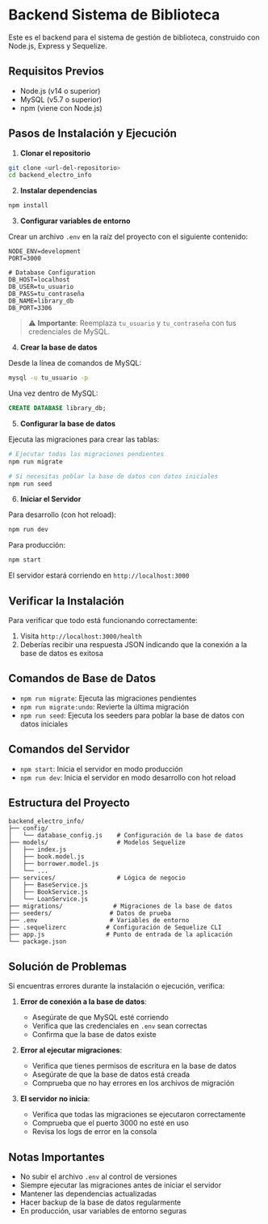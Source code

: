 # Backend Sistema de Biblioteca

Este es el backend para el sistema de gestión de biblioteca, construido con Node.js, Express y Sequelize.

## Requisitos Previos

- Node.js (v14 o superior)
- MySQL (v5.7 o superior)
- npm (viene con Node.js)

## Pasos de Instalación y Ejecución

1. **Clonar el repositorio**
```bash
git clone <url-del-repositorio>
cd backend_electro_info
```

2. **Instalar dependencias**
```bash
npm install
```

3. **Configurar variables de entorno**

Crear un archivo `.env` en la raíz del proyecto con el siguiente contenido:
```env
NODE_ENV=development
PORT=3000

# Database Configuration
DB_HOST=localhost
DB_USER=tu_usuario
DB_PASS=tu_contraseña
DB_NAME=library_db
DB_PORT=3306
```

> ⚠️ **Importante**: Reemplaza `tu_usuario` y `tu_contraseña` con tus credenciales de MySQL.

4. **Crear la base de datos**

Desde la línea de comandos de MySQL:
```bash
mysql -u tu_usuario -p
```

Una vez dentro de MySQL:
```sql
CREATE DATABASE library_db;
```

5. **Configurar la base de datos**

Ejecuta las migraciones para crear las tablas:
```bash
# Ejecutar todas las migraciones pendientes
npm run migrate

# Si necesitas poblar la base de datos con datos iniciales
npm run seed
```

6. **Iniciar el Servidor**

Para desarrollo (con hot reload):
```bash
npm run dev
```

Para producción:
```bash
npm start
```

El servidor estará corriendo en `http://localhost:3000`

## Verificar la Instalación

Para verificar que todo está funcionando correctamente:

1. Visita `http://localhost:3000/health`
2. Deberías recibir una respuesta JSON indicando que la conexión a la base de datos es exitosa

## Comandos de Base de Datos

- `npm run migrate`: Ejecuta las migraciones pendientes
- `npm run migrate:undo`: Revierte la última migración
- `npm run seed`: Ejecuta los seeders para poblar la base de datos con datos iniciales

## Comandos del Servidor

- `npm start`: Inicia el servidor en modo producción
- `npm run dev`: Inicia el servidor en modo desarrollo con hot reload

## Estructura del Proyecto

```
backend_electro_info/
├── config/
│   └── database_config.js    # Configuración de la base de datos
├── models/                   # Modelos Sequelize
│   ├── index.js
│   ├── book.model.js
│   ├── borrower.model.js
│   └── ...
├── services/                 # Lógica de negocio
│   ├── BaseService.js
│   ├── BookService.js
│   └── LoanService.js
├── migrations/              # Migraciones de la base de datos
├── seeders/                # Datos de prueba
├── .env                    # Variables de entorno
├── .sequelizerc           # Configuración de Sequelize CLI
├── app.js                 # Punto de entrada de la aplicación
└── package.json
```

## Solución de Problemas

Si encuentras errores durante la instalación o ejecución, verifica:

1. **Error de conexión a la base de datos**:
   - Asegúrate de que MySQL esté corriendo
   - Verifica que las credenciales en `.env` sean correctas
   - Confirma que la base de datos existe

2. **Error al ejecutar migraciones**:
   - Verifica que tienes permisos de escritura en la base de datos
   - Asegúrate de que la base de datos está creada
   - Comprueba que no hay errores en los archivos de migración

3. **El servidor no inicia**:
   - Verifica que todas las migraciones se ejecutaron correctamente
   - Comprueba que el puerto 3000 no esté en uso
   - Revisa los logs de error en la consola

## Notas Importantes

- No subir el archivo `.env` al control de versiones
- Siempre ejecutar las migraciones antes de iniciar el servidor
- Mantener las dependencias actualizadas
- Hacer backup de la base de datos regularmente
- En producción, usar variables de entorno seguras 